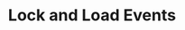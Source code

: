 ---
title: Lock and Load Events
categories:
- radio
- digital
- press
tags:
- festival
position: 2
image: 
is-featured:
is-front: 
website: http://www.locknloadevents.com/
facebook:
twitter:
instagram:
spotify:
soundcloud:
youtube:
apple:
layout: client
---